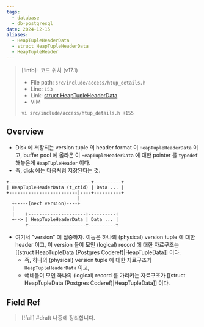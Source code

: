 ```yaml
---
tags:
  - database
  - db-postgresql
date: 2024-12-15
aliases:
  - HeapTupleHeaderData
  - struct HeapTupleHeaderData
  - HeapTupleHeader
---
```

> [!info]- 코드 위치 (v17.1)
> - File path: `src/include/access/htup_details.h`
> - Line: `153`
> - Link: [struct HeapTupleHeaderData](https://github.com/postgres/postgres/blob/REL_17_1/src/include/access/htup_details.h#L153-L181)
> - VIM
> ```
> vi src/include/access/htup_details.h +155
> ```

## Overview

- Disk 에 저장되는 version tuple 의 header format 이 `HeapTupleHeaderData` 이고, buffer pool 에 올라온 이 `HeapTupleHeaderData` 에 대한 pointer 를 `typedef` 해놓은게 `HeapTupleHeader` 이다.
- 즉, disk 에는 다음처럼 저장된다는 것.

```
+------------------------------+----------+
| HeapTupleHeaderData (t_ctid) | Data ... |
+-------------------------|----+----------+
                          |
  +-----(next version)----+
  |
  |    +---------------------+----------+
  +--> | HeapTupleHeaderData | Data ... |
       +---------------------+----------+
```

- 여기서 "version" 에 집중하자. 이놈은 하나의 (physical) version tuple 에 대한 header 이고, 이 version 들이 모인 (logical) record 에 대한 자료구조는 [[struct HeapTupleData (Postgres Coderef)|HeapTupleData]] 이다.
	- 즉, 하나의 (physical) version tuple 에 대한 자료구조가 `HeapTupleHeaderData` 이고,
	- 얘네들이 모인 하나의 (logical) record 를 가리키는 자료구조가 [[struct HeapTupleData (Postgres Coderef)|HeapTupleData]] 이다.

## Field Ref

> [!fail] #draft 나중에 정리합니다.